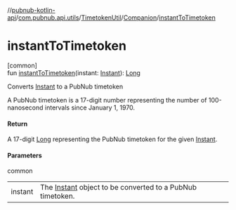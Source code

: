 //[pubnub-kotlin-api](../../../../index.md)/[com.pubnub.api.utils](../../index.md)/[TimetokenUtil](../index.md)/[Companion](index.md)/[instantToTimetoken](instant-to-timetoken.md)

# instantToTimetoken

[common]\
fun [instantToTimetoken](instant-to-timetoken.md)(instant: [Instant](../../-instant/index.md)): [Long](https://kotlinlang.org/api/latest/jvm/stdlib/kotlin/-long/index.html)

Converts [Instant](../../-instant/index.md) to a PubNub timetoken

A PubNub timetoken is a 17-digit number representing the number of 100-nanosecond intervals since January 1, 1970.

#### Return

A 17-digit [Long](https://kotlinlang.org/api/latest/jvm/stdlib/kotlin/-long/index.html) representing the PubNub timetoken for the given [Instant](../../-instant/index.md).

#### Parameters

common

| | |
|---|---|
| instant | The [Instant](../../-instant/index.md) object to be converted to a PubNub timetoken. |
